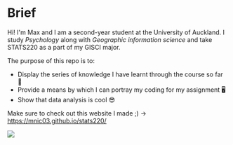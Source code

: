 # Brief

Hi! I'm Max and I am a second-year student at the University of Auckland. I study *Psychology* along with *Geographic information science* and take STATS220 as a part of my GISCI major. 

The purpose of this repo is to:

* Display the series of knowledge I have learnt through the course so far 🏫
* Provide a means by which I can portray my coding for my assignment 🖥️ 
* Show that data analysis is cool 😎

Make sure to check out this website I made ;) -> https://mnic03.github.io/stats220/

![](https://www.bioenergyconsult.com/wp-content/uploads/2020/08/importance-of-data-science.jpg)

